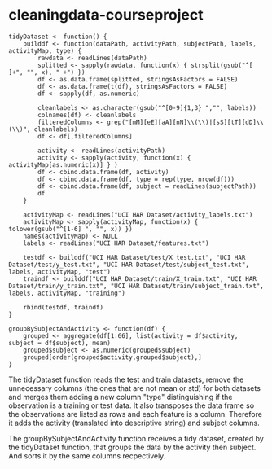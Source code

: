 # cleaningdata-courseproject

```{r echo = FALSE}
tidyDataset <- function() {
	builddf <- function(dataPath, activityPath, subjectPath, labels, activityMap, type) {
		rawdata <- readLines(dataPath)
		splitted <- sapply(rawdata, function(x) { strsplit(gsub("^[ ]+", "", x), " +") })
		df <- as.data.frame(splitted, stringsAsFactors = FALSE)
		df <- as.data.frame(t(df), stringsAsFactors = FALSE)
		df <- sapply(df, as.numeric)
	
		cleanlabels <- as.character(gsub("^[0-9]{1,3} ","", labels))
		colnames(df) <- cleanlabels
		filteredColumns <- grep("[mM][eE][aA][nN]\\(\\)|[sS][tT][dD]\\(\\)", cleanlabels)
		df <- df[,filteredColumns]

		activity <- readLines(activityPath)
		activity <- sapply(activity, function(x) { activityMap[as.numeric(x)] } )
		df <- cbind.data.frame(df, activity)
		df <- cbind.data.frame(df, type = rep(type, nrow(df)))
		df <- cbind.data.frame(df, subject = readLines(subjectPath))
		df
	}

	activityMap <- readLines("UCI HAR Dataset/activity_labels.txt")
	activityMap <- sapply(activityMap, function(x) { tolower(gsub("^[1-6] ", "", x)) })
	names(activityMap) <- NULL
	labels <- readLines("UCI HAR Dataset/features.txt")
	
	testdf <- builddf("UCI HAR Dataset/test/X_test.txt", "UCI HAR Dataset/test/y_test.txt", "UCI HAR Dataset/test/subject_test.txt", labels, activityMap, "test")
	traindf <- builddf("UCI HAR Dataset/train/X_train.txt", "UCI HAR Dataset/train/y_train.txt", "UCI HAR Dataset/train/subject_train.txt", labels, activityMap, "training")

	rbind(testdf, traindf)
}

groupBySubjectAndActivity <- function(df) {
	grouped <- aggregate(df[1:66], list(activity = df$activity, subject = df$subject), mean)
	grouped$subject <- as.numeric(grouped$subject)
	grouped[order(grouped$activity,grouped$subject),]
}
```

The tidyDataset function reads the test and train datasets, remove the unnecessary columns (the ones that are not mean or std) for both datasets and merges them adding a new column "type" distinguishing if the observation is a training or test data. It also transposes the data frame so the observations are listed as rows and each feature is a column. Therefore it adds the activity (translated into descriptive string) and subject columns.

The groupBySubjectAndActivity function receives a tidy dataset, created by the tidyDataset function, that groups the data by the activity then subject. And sorts it by the same columns recpectively.
